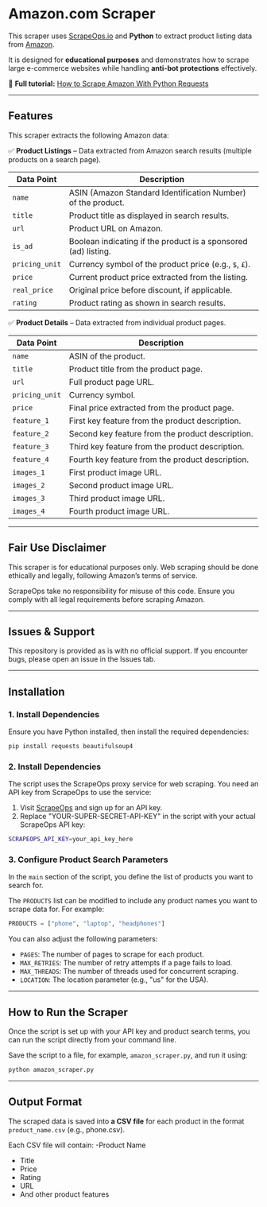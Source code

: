 # Amazon.com Scraper  

This scraper uses [ScrapeOps.io](https://scrapeops.io/) and **Python** to extract product listing data from [Amazon](amazon.com).  

It is designed for **educational purposes** and demonstrates how to scrape large e-commerce websites while handling **anti-bot protections** effectively.  

📖 **Full tutorial:** [How to Scrape Amazon With Python Requests](https://scrapeops.io/python-web-scraping-playbook/python-scrape-amazon/)

---

## Features  

This scraper extracts the following Amazon data:  

✅ **Product Listings** – Data extracted from Amazon search results (multiple products on a search page).


| Data Point       | Description |
|-----------------|-------------|
| `name` | ASIN (Amazon Standard Identification Number) of the product. |
| `title` | Product title as displayed in search results. |
| `url` | Product URL on Amazon. |
| `is_ad` | Boolean indicating if the product is a sponsored (ad) listing. |
| `pricing_unit` | Currency symbol of the product price (e.g., `$`, `£`). |
| `price` | Current product price extracted from the listing. |
| `real_price` | Original price before discount, if applicable. |
| `rating` | Product rating as shown in search results. |

✅ **Product Details** – Data extracted from individual product pages.

| Data Point       | Description |
|-----------------|-------------|
| `name` | ASIN of the product. |
| `title` | Product title from the product page. |
| `url` | Full product page URL. |
| `pricing_unit` | Currency symbol. |
| `price` | Final price extracted from the product page. |
| `feature_1` | First key feature from the product description. |
| `feature_2` | Second key feature from the product description. |
| `feature_3` | Third key feature from the product description. |
| `feature_4` | Fourth key feature from the product description. |
| `images_1` | First product image URL. |
| `images_2` | Second product image URL. |
| `images_3` | Third product image URL. |
| `images_4` | Fourth product image URL. |


---

## Fair Use Disclaimer
This scraper is for educational purposes only. Web scraping should be done ethically and legally, following Amazon’s terms of service.

ScrapeOps take no responsibility for misuse of this code. Ensure you comply with all legal requirements before scraping Amazon.

---

## Issues & Support
This repository is provided as is with no official support. If you encounter bugs, please open an issue in the Issues tab.

---

## Installation  

### 1. Install Dependencies  
Ensure you have Python installed, then install the required dependencies:  

```bash
pip install requests beautifulsoup4
```

### 2. Install Dependencies  
The script uses the ScrapeOps proxy service for web scraping. You need an API key from ScrapeOps to use the service:

1. Visit [ScrapeOps](https://scrapeops.io/) and sign up for an API key.
2. Replace "YOUR-SUPER-SECRET-API-KEY" in the script with your actual ScrapeOps API key:


```bash
SCRAPEOPS_API_KEY=your_api_key_here
```

### 3. Configure Product Search Parameters
In the `main` section of the script, you define the list of products you want to search for. 

The `PRODUCTS` list can be modified to include any product names you want to scrape data for. For example:

```python
PRODUCTS = ["phone", "laptop", "headphones"]
```

You can also adjust the following parameters:

- `PAGES`: The number of pages to scrape for each product.
- `MAX_RETRIES`: The number of retry attempts if a page fails to load.
- `MAX_THREADS`: The number of threads used for concurrent scraping.
- `LOCATION`: The location parameter (e.g., "us" for the USA).


---

## How to Run the Scraper
Once the script is set up with your API key and product search terms, you can run the script directly from your command line.

Save the script to a file, for example, `amazon_scraper.py`, and run it using:


```bash
python amazon_scraper.py
```

---

## Output Format
The scraped data is saved into **a CSV file** for each product in the format `product_name.csv` (e.g., phone.csv).

Each CSV file will contain:
 -Product Name
- Title
- Price
- Rating
- URL
- And other product features